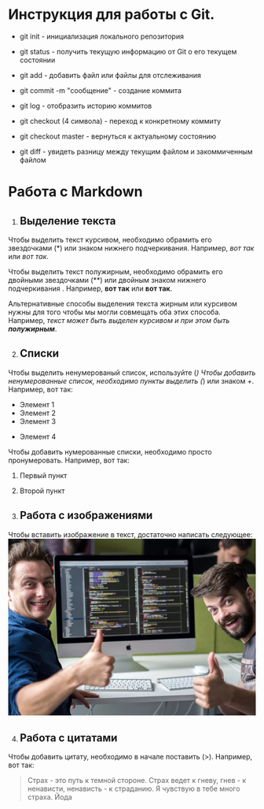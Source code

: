 # Инструкция для работы с Git.

* git init - инициализация локального репозитория

* git status - получить текущую информацию от Git о его текущем состоянии

* git add - добавить файл или файлы для отслеживания

* git commit -m "сообщение" - создание коммита

* git log - отобразить историю коммитов

* git checkout (4 символа) - переход к конкретному коммиту

* git checkout master - вернуться к актуальному состоянию

* git diff - увидеть разницу между текущим файлом и закоммиченным файлом

# Работа с  Markdown

1. ## Выделение текста

Чтобы выделить текст курсивом, необходимо обрамить его звездочками (*) или знаком нижнего подчеркивания. Например, *вот так* или _вот так_.

Чтобы выделить текст полужирным, необходимо обрамить его двойными звездочками (**) или двойным знаком нижнего подчеркивания . Например, **вот так** или __вот так__. 

Альтернативные способы выделения текста жирным или курсивом нужны для того чтобы мы могли совмещать оба этих способа. Например, _текст может быть выделен курсивом и при этом быть **полужирным**_.

2. ## Списки
Чтобы выделить ненумерованый список, используйте (*)
Чтобы добавить ненумерованные список, необходимо пункты выделить (*) или знаком +. Например, вот так:
* Элемент 1
* Элемент 2
* Элемент 3
+ Элемент 4

Чтобы добавить нумерованные списки, необходимо просто пронумеровать. Например, вот так:
1. Первый пункт
2. Второй пункт

3. ## Работа с изображениями

Чтобы вставить изображение в текст, достаточно написать следующее: 
![Привет, это программист](programmist.jpg)

4. ## Работа с цитатами

Чтобы добавить цитату, необходимо в начале поставить (>). Например, вот так:
> Страх - это путь к темной стороне. Страх ведет к гневу, гнев - к ненависти, ненависть - к страданию. Я чувствую в тебе много страха. Йода